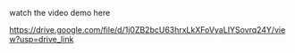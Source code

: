 

watch the video demo here

https://drive.google.com/file/d/1j0ZB2bcU63hrxLkXFoVyaLIYSovrq24Y/view?usp=drive_link

